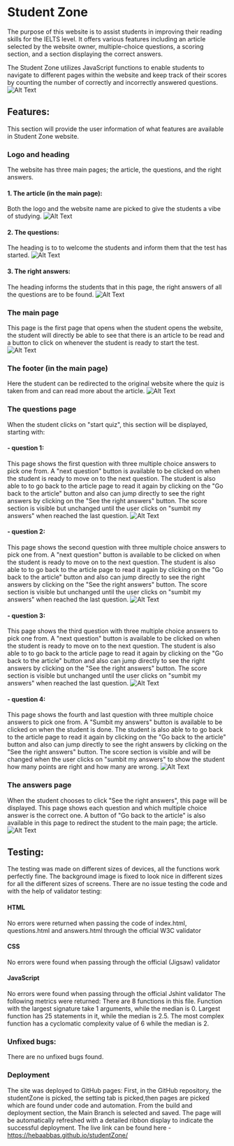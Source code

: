 # Student Zone
The purpose of this website is to assist students in improving their reading skills for the IELTS level. It offers various features including an article selected by the website owner, multiple-choice questions, a scoring section, and a section displaying the correct answers.

The Student Zone utilizes JavaScript functions to enable students to navigate to different pages within the website and keep track of their scores by counting the number of correctly and incorrectly answered questions.
![Alt Text](assets/images/media.png)

## Features:
This section will provide the user information of what features are available in Student Zone website.

### Logo and heading
The website has three main pages; the article, the questions, and the right answers.

#### 1. The article (in the main page):
Both the logo and the website name are picked to give the students a vibe of studying.
![Alt Text](assets/images/heading.png)

#### 2. The questions:
The heading is to to welcome the students and inform them that the test has started.
![Alt Text](assets/images/test.png)

#### 3. The right answers:
The heading informs the students that in this page, the right answers of all the questions are to be found.
![Alt Text](assets/images/answers.png)

### The main page
This page is the first page that opens when the student opens the website, the student will directly be able to see that there is an article to be read and a button to click on whenever the student is ready to start the test.
![Alt Text](assets/images/article.png)

### The footer (in the main page)
Here the student can be redirected to the original website where the quiz is taken from and can read more about the article.
![Alt Text](assets/images/footer.png)

### The questions page
When the student clicks on "start quiz", this section will be displayed, starting with:
#### - question 1:
This page shows the first question with three multiple choice answers to pick one from. A "next question" button is available to be clicked on when the student is ready to move on to the next question. The student is also able to to go back to the article page to read it again by clicking on the "Go back to the article" button and also can jump directly to see the right answers by clicking on the "See the right answers" button.
The score section is visible but unchanged until the user clicks on "sumbit my answers" when reached the last question.
![Alt Text](assets/images/q1.png)
#### - question 2:
This page shows the second question with three multiple choice answers to pick one from. A "next question" button is available to be clicked on when the student is ready to move on to the next question. The student is also able to to go back to the article page to read it again by clicking on the "Go back to the article" button and also can jump directly to see the right answers by clicking on the "See the right answers" button.
The score section is visible but unchanged until the user clicks on "sumbit my answers" when reached the last question.
![Alt Text](assets/images/q2.png)
#### - question 3:
This page shows the third question with three multiple choice answers to pick one from. A "next question" button is available to be clicked on when the student is ready to move on to the next question. The student is also able to to go back to the article page to read it again by clicking on the "Go back to the article" button and also can jump directly to see the right answers by clicking on the "See the right answers" button.
The score section is visible but unchanged until the user clicks on "sumbit my answers" when reached the last question.
![Alt Text](assets/images/q3.png)
#### - question 4:
This page shows the fourth and last question with three multiple choice answers to pick one from. A "Sumbit my answers" button is available to be clicked on when the student is done. The student is also able to to go back to the article page to read it again by clicking on the "Go back to the article" button and also can jump directly to see the right answers by clicking on the "See the right answers" button.
The score section is visible and will be changed when the user clicks on "sumbit my answers" to show the student how many points are right and how many are wrong.
![Alt Text](assets/images/q4.png)

### The answers page
When the student chooses to click "See the right answers", this page will be displayed. This page shows each question and which multiple choice answer is the correct one. A button of "Go back to the article" is also available in this page to redirect the student to the main page; the article. 
![Alt Text](assets/images/answersList.png)

## Testing:
The testing was made on different sizes of devices, all the functions work perfectly fine. The background image is fixed to look nice in different sizes for all the different sizes of screens.
There are no issue testing the code and with the help of validator testing:

#### HTML

No errors were returned when passing the code of index.html, questions.html and answers.html through the official W3C validator

#### CSS

No errors were found when passing through the official (Jigsaw) validator

#### JavaScript

No errors were found when passing through the official Jshint validator
The following metrics were returned:
There are 8 functions in this file.
Function with the largest signature take 1 arguments, while the median is 0.
Largest function has 25 statements in it, while the median is 2.5.
The most complex function has a cyclomatic complexity value of 6 while the median is 2.

### Unfixed bugs:
There are no unfixed bugs found.

### Deployment
The site was deployed to GitHub pages:
First, in the GitHub repository, the studentZone is picked, the setting tab is picked,then pages are picked which are found under code and automation.
From the build and deployment section, the Main Branch is selected and saved.
The page will be automatically refreshed with a detailed ribbon display to indicate the successful deployment.
The live link can be found here - https://hebaabbas.github.io/studentZone/ 